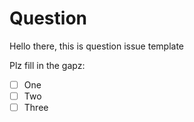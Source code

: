 # Question

Hello there, this is question issue template

Plz fill in the gapz:

 - [ ] One
 - [ ] Two
 - [ ] Three
